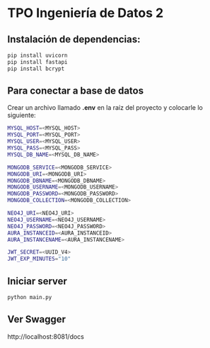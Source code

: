 # TPO Ingeniería de Datos 2

## Instalación de dependencias:

```bash
pip install uvicorn
pip install fastapi
pip install bcrypt
```

## Para conectar a base de datos

Crear un archivo llamado **.env** en la raíz del proyecto y colocarle lo siguiente:

```bash
MYSQL_HOST=<MYSQL_HOST>
MYSQL_PORT=<MYSQL_PORT>
MYSQL_USER=<MYSQL_USER>
MYSQL_PASS=<MYSQL_PASS>
MYSQL_DB_NAME=<MYSQL_DB_NAME>

MONGODB_SERVICE=<MONGODB_SERVICE>
MONGODB_URI=<MONGODB_URI>
MONGODB_DBNAME=<MONGODB_DBNAME>
MONGODB_USERNAME=<MONGODB_USERNAME>
MONGODB_PASSWORD=<MONGODB_PASSWORD>
MONGODB_COLLECTION=<MONGODB_COLLECTION>

NEO4J_URI=<NEO4J_URI>
NEO4J_USERNAME=<NEO4J_USERNAME>
NEO4J_PASSWORD=<NEO4J_PASSWORD>
AURA_INSTANCEID=<AURA_INSTANCEID>
AURA_INSTANCENAME=<AURA_INSTANCENAME>

JWT_SECRET=<UUID_V4>
JWT_EXP_MINUTES="10"
```

## Iniciar server

```bash
python main.py
```

## Ver Swagger

http://localhost:8081/docs
